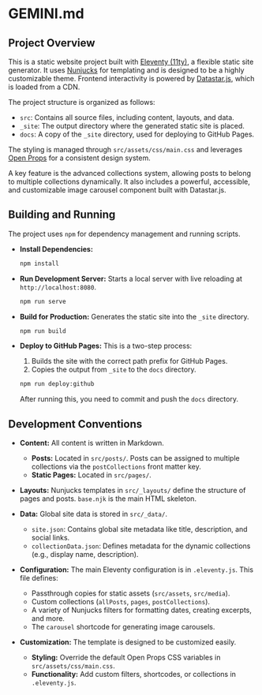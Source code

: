 # GEMINI.md

## Project Overview

This is a static website project built with [Eleventy (11ty)](https://www.11ty.dev/), a flexible static site generator. It uses [Nunjucks](https://mozilla.github.io/nunjucks/) for templating and is designed to be a highly customizable theme. Frontend interactivity is powered by [Datastar.js](https://datastar.starfederation.org/), which is loaded from a CDN.

The project structure is organized as follows:
- `src`: Contains all source files, including content, layouts, and data.
- `_site`: The output directory where the generated static site is placed.
- `docs`: A copy of the `_site` directory, used for deploying to GitHub Pages.

The styling is managed through `src/assets/css/main.css` and leverages [Open Props](https://open-props.style/) for a consistent design system.

A key feature is the advanced collections system, allowing posts to belong to multiple collections dynamically. It also includes a powerful, accessible, and customizable image carousel component built with Datastar.js.

## Building and Running

The project uses `npm` for dependency management and running scripts.

- **Install Dependencies:**
  ```bash
  npm install
  ```

- **Run Development Server:**
  Starts a local server with live reloading at `http://localhost:8080`.
  ```bash
  npm run serve
  ```

- **Build for Production:**
  Generates the static site into the `_site` directory.
  ```bash
  npm run build
  ```

- **Deploy to GitHub Pages:**
  This is a two-step process:
  1.  Builds the site with the correct path prefix for GitHub Pages.
  2.  Copies the output from `_site` to the `docs` directory.
  ```bash
  npm run deploy:github
  ```
  After running this, you need to commit and push the `docs` directory.

## Development Conventions

- **Content:** All content is written in Markdown.
  - **Posts:** Located in `src/posts/`. Posts can be assigned to multiple collections via the `postCollections` front matter key.
  - **Static Pages:** Located in `src/pages/`.

- **Layouts:** Nunjucks templates in `src/_layouts/` define the structure of pages and posts. `base.njk` is the main HTML skeleton.

- **Data:** Global site data is stored in `src/_data/`.
  - `site.json`: Contains global site metadata like title, description, and social links.
  - `collectionData.json`: Defines metadata for the dynamic collections (e.g., display name, description).

- **Configuration:** The main Eleventy configuration is in `.eleventy.js`. This file defines:
  - Passthrough copies for static assets (`src/assets`, `src/media`).
  - Custom collections (`allPosts`, `pages`, `postCollections`).
  - A variety of Nunjucks filters for formatting dates, creating excerpts, and more.
  - The `carousel` shortcode for generating image carousels.

- **Customization:** The template is designed to be customized easily.
  - **Styling:** Override the default Open Props CSS variables in `src/assets/css/main.css`.
  - **Functionality:** Add custom filters, shortcodes, or collections in `.eleventy.js`.
